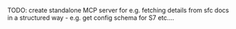TODO: create standalone MCP server for e.g. fetching details from sfc docs in a structured way - e.g. get config schema for S7 etc....